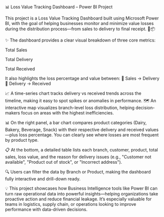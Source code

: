 📊 Loss Value Tracking Dashboard – Power BI Project

This project is a Loss Value Tracking Dashboard built using Microsoft Power BI, with the goal of helping businesses monitor and minimize value losses during the distribution process—from sales to delivery to final receipt. 🚛📦

✨ The dashboard provides a clear visual breakdown of three core metrics:

Total Sales

Total Delivery

Total Received

It also highlights the loss percentage and value between:
🔻 Sales → Delivery
🔻 Delivery → Received

📈 A time-series chart tracks delivery vs received trends across the timeline, making it easy to spot spikes or anomalies in performance.
🗺️ An interactive map visualizes branch-level loss distribution, helping decision-makers focus on areas with the highest inefficiencies.

📊 On the right panel, a bar chart compares product categories (Dairy, Bakery, Beverage, Snack) with their respective delivery and received values—plus loss percentage. You can clearly see where losses are most frequent by product type.

📋 At the bottom, a detailed table lists each branch, customer, product, total sales, loss value, and the reason for delivery issues (e.g., "Customer not available", "Product out of stock", or "Incorrect address").

🔍 Users can filter the data by Branch or Product, making the dashboard fully interactive and drill-down ready.

💡 This project showcases how Business Intelligence tools like Power BI can turn raw operational data into powerful insights—helping organizations take proactive action and reduce financial leakage. It’s especially valuable for teams in logistics, supply chain, or operations looking to improve performance with data-driven decisions.

